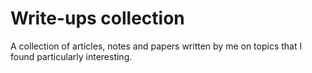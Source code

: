 # Write-ups collection

A collection of articles, notes and papers written by me on topics that I found particularly interesting.
